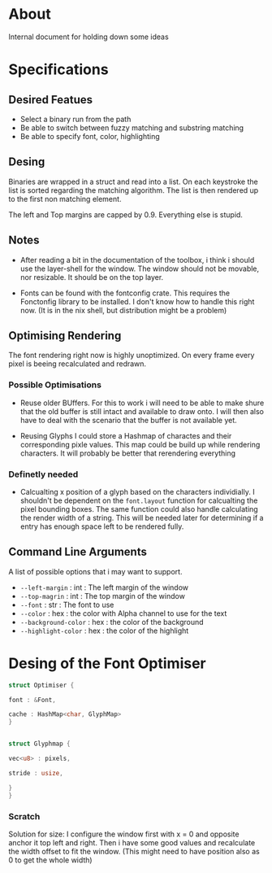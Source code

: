# About
Internal document for holding down some ideas

# Specifications

## Desired Featues

- Select a binary run from the path
- Be able to switch between fuzzy matching and substring matching
- Be able to specify font, color, highlighting



## Desing

Binaries are wrapped in a struct and read into a list. On each keystroke the list is sorted regarding the matching algorithm. The list is then rendered up to the first non matching element.


The left and Top margins are capped by 0.9. Everything else is stupid.



## Notes
- After reading a bit in the documentation of the toolbox, i think i should use the layer-shell for the window. The window should not be movable, nor resizable. It should be on the top layer.

- Fonts can be found with the fontconfig crate. This requires the Fonctonfig library to be installed. I don't know how to handle this right now. (It is in the nix shell, but distribution might be a problem)


## Optimising Rendering

The font rendering right now is highly unoptimized. On every frame every pixel is beeing recalculated and redrawn. 

### Possible Optimisations

- Reuse older BUffers.
 For this to work i will need to be able to make shure that the old buffer is still intact and available to draw onto. I will then also have to deal with the scenario that the buffer is not available yet.

- Reusing Glyphs
I could store a Hashmap of charactes and their corresponding pixle values. This map could be build up while rendering characters. It will probably be better that rerendering everything


### Definetly needed

- Calcualting x position of a glyph based on the characters individially. I shouldn't be dependent on the `font.layout` function for calcualting the pixel bounding boxes. The same function could also handle calculating the render width of a string. This will be needed later for determining if a entry has enough space left to be rendered fully.


## Command Line Arguments

A list of possible options that i may want to support.

- `--left-margin` : int : The left margin of the window
- `--top-magrin` : int : The top margin of the window
- `--font` : str : The font to use
- `--color` : hex : the color with Alpha channel to use for the text
- `--background-color` : hex : the color of the background
- `--highlight-color` : hex : the color of the highlight


# Desing of the Font Optimiser


```rust
struct Optimiser {

font : &Font,

cache : HashMap<char, GlyphMap>
}


struct Glyphmap {

vec<u8> : pixels,

stride : usize,

}
}
```


### Scratch

Solution for size: I configure the window first with x = 0 and opposite anchor it top left and right. Then i have some good values and recalculate the width offset to fit the window. (This might need to have position also as 0 to get the whole width)

